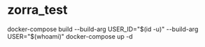 # zorra_test

docker-compose build --build-arg USER_ID="$(id -u)" --build-arg USER="$(whoami)"
docker-compose up -d
